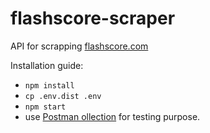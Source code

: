 # flashscore-scraper
API for scrapping [flashscore.com](https://github.com/user/repo/blob/branch/other_file.md)

Installation guide:
 - `npm install`
 - `cp .env.dist .env`
 - `npm start`
 - use [Postman ollection](https://github.com/glontianano/flashscore-scraper/blob/master/Flashscore%20Scraper.postman_collection.json) for testing purpose.
